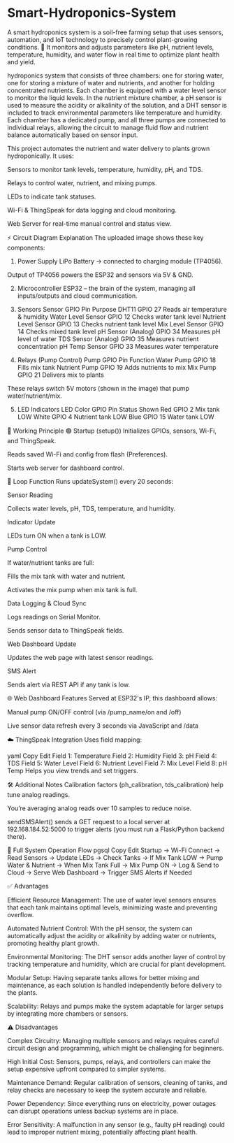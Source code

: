 # Smart-Hydroponics-System
A smart hydroponics system is a soil-free farming setup that uses sensors, automation, and IoT technology to precisely control plant-growing conditions. 🌱 It monitors and adjusts parameters like pH, nutrient levels, temperature, humidity, and water flow in real time to optimize plant health and yield. 









hydroponics system that consists of three chambers: one for storing water, one for storing a mixture of water and nutrients, and another for holding concentrated nutrients. Each chamber is equipped with a water level sensor to monitor the liquid levels. In the nutrient mixture chamber, a pH sensor is used to measure the acidity or alkalinity of the solution, and a DHT sensor is included to track environmental parameters like temperature and humidity. Each chamber has a dedicated pump, and all three pumps are connected to individual relays, allowing the circuit to manage fluid flow and nutrient balance automatically based on sensor input.



This project automates the nutrient and water delivery to plants grown hydroponically. It uses:

Sensors to monitor tank levels, temperature, humidity, pH, and TDS.

Relays to control water, nutrient, and mixing pumps.

LEDs to indicate tank statuses.

Wi-Fi & ThingSpeak for data logging and cloud monitoring.

Web Server for real-time manual control and status view.

⚡ Circuit Diagram Explanation
The uploaded image shows these key components:

1. Power Supply
LiPo Battery → connected to charging module (TP4056).

Output of TP4056 powers the ESP32 and sensors via 5V & GND.

2. Microcontroller
ESP32 – the brain of the system, managing all inputs/outputs and cloud communication.

3. Sensors
Sensor	GPIO Pin	Purpose
DHT11	GPIO 27	Reads air temperature & humidity
Water Level Sensor	GPIO 12	Checks water tank level
Nutrient Level Sensor	GPIO 13	Checks nutrient tank level
Mix Level Sensor	GPIO 14	Checks mixed tank level
pH Sensor (Analog)	GPIO 34	Measures pH level of water
TDS Sensor (Analog)	GPIO 35	Measures nutrient concentration
pH Temp Sensor	GPIO 33	Measures water temperature

4. Relays (Pump Control)
Pump	GPIO Pin	Function
Water Pump	GPIO 18	Fills mix tank
Nutrient Pump	GPIO 19	Adds nutrients to mix
Mix Pump	GPIO 21	Delivers mix to plants

These relays switch 5V motors (shown in the image) that pump water/nutrient/mix.

5. LED Indicators
LED Color	GPIO Pin	Status Shown
Red	GPIO 2	Mix tank LOW
White	GPIO 4	Nutrient tank LOW
Blue	GPIO 15	Water tank LOW

🔄 Working Principle
🟢 Startup (setup())
Initializes GPIOs, sensors, Wi-Fi, and ThingSpeak.

Reads saved Wi-Fi and config from flash (Preferences).

Starts web server for dashboard control.

📡 Loop Function
Runs updateSystem() every 20 seconds:

Sensor Reading

Collects water levels, pH, TDS, temperature, and humidity.

Indicator Update

LEDs turn ON when a tank is LOW.

Pump Control

If water/nutrient tanks are full:

Fills the mix tank with water and nutrient.

Activates the mix pump when mix tank is full.

Data Logging & Cloud Sync

Logs readings on Serial Monitor.

Sends sensor data to ThingSpeak fields.

Web Dashboard Update

Updates the web page with latest sensor readings.

SMS Alert

Sends alert via REST API if any tank is low.

🌐 Web Dashboard Features
Served at ESP32's IP, this dashboard allows:

Manual pump ON/OFF control (via /pump_name/on and /off)

Live sensor data refresh every 3 seconds via JavaScript and /data

☁️ ThingSpeak Integration
Uses field mapping:

yaml
Copy
Edit
Field 1: Temperature
Field 2: Humidity
Field 3: pH
Field 4: TDS
Field 5: Water Level
Field 6: Nutrient Level
Field 7: Mix Level
Field 8: pH Temp
Helps you view trends and set triggers.

🛠️ Additional Notes
Calibration factors (ph_calibration, tds_calibration) help tune analog readings.

You’re averaging analog reads over 10 samples to reduce noise.

sendSMSAlert() sends a GET request to a local server at 192.168.184.52:5000 to trigger alerts (you must run a Flask/Python backend there).

🔁 Full System Operation Flow
pgsql
Copy
Edit
Startup → Wi-Fi Connect → Read Sensors →
Update LEDs → Check Tanks →
If Mix Tank LOW → Pump Water & Nutrient →
When Mix Tank Full → Mix Pump ON →
Log & Send to Cloud → Serve Web Dashboard →
Trigger SMS Alerts if Needed





✅ Advantages



Efficient Resource Management: 
The use of water level sensors ensures that each tank maintains optimal levels, minimizing waste and preventing overflow.

Automated Nutrient Control: With the pH sensor, the system can automatically adjust the acidity or alkalinity by adding water or nutrients, promoting healthy plant growth.

Environmental Monitoring: The DHT sensor adds another layer of control by tracking temperature and humidity, which are crucial for plant development.

Modular Setup: Having separate tanks allows for better mixing and maintenance, as each solution is handled independently before delivery to the plants.

Scalability: Relays and pumps make the system adaptable for larger setups by integrating more chambers or sensors.





⚠️ Disadvantages



Complex Circuitry: Managing multiple sensors and relays requires careful circuit design and programming, which might be challenging for beginners.

High Initial Cost: Sensors, pumps, relays, and controllers can make the setup expensive upfront compared to simpler systems.

Maintenance Demand: Regular calibration of sensors, cleaning of tanks, and relay checks are necessary to keep the system accurate and reliable.

Power Dependency: Since everything runs on electricity, power outages can disrupt operations unless backup systems are in place.

Error Sensitivity: A malfunction in any sensor (e.g., faulty pH reading) could lead to improper nutrient mixing, potentially affecting plant health.
